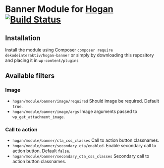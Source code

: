 # Banner Module for [Hogan](https://github.com/dekodeinteraktiv/hogan-banner) [![Build Status](https://travis-ci.org/DekodeInteraktiv/hogan-banner.svg?branch=master)](https://travis-ci.org/DekodeInteraktiv/hogan-banner)

## Installation
Install the module using Composer `composer require dekodeinteraktiv/hogan-banner` or simply by downloading this repository and placing it in `wp-content/plugins`

## Available filters
### Image
- `hogan/module/banner/image/required` Should image be required. Default `true`.
- `hogan/module/banner/image/args` Image arguments passed to `wp_get_attachment_image`.

### Call to action
- `hogan/module/banner/cta_css_classes` Call to action button classnames.
- `hogan/module/banner/secondary_cta/enabled`. Enable secondary call to action button. Default `false`.
- `hogan/module/banner/secondary_cta_css_classes` Secondary call to action button classnames.
